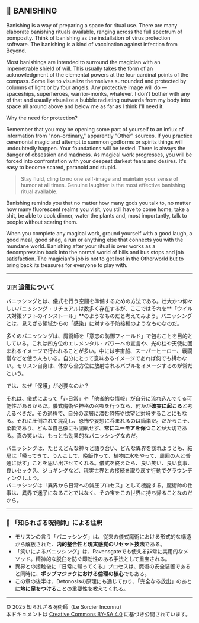 ## 🧛 BANISHING

Banishing is a way of preparing a space for ritual use. There are many elaborate banishing rituals available, ranging across the full spectrum of pomposity. Think of banishing as the installation of virus protection software. The banishing is a kind of vaccination against infection from Beyond.

Most banishings are intended to surround the magician with an impenetrable shield of will. This usually takes the form of an acknowledgment of the elemental powers at the four cardinal points of the compass. Some like to visualize themselves surrounded and protected by columns of light or by four angels. Any protective image will do — spaceships, superheroes, warrior-monks, whatever. I don't bother with any of that and usually visualize a bubble radiating outwards from my body into space all around above and below me as far as I think I'll need it.  
 
Why the need for protection?  

Remember that you may be opening some part of yourself to an influx of information from "non-ordinary," apparently "Other" sources. If you practice ceremonial magic and attempt to summon godforms or spirits things will undoubtedly happen. Your foundations will be tested. There is always the danger of obsession and madness. As magical work progresses, you will be forced into confrontation with your deepest darkest fears and desires. It's easy to become scared, paranoid and stupid.  
> Stay fluid, cling to no one self-image and maintain your sense of humor at all times. Genuine laughter is the most effective banishing ritual available.  
 
Banishing reminds you that no matter how many gods you talk to, no matter how many fluorescent realms you visit, you still have to come home, take a shit, be able to cook dinner, water the plants and, most importantly, talk to people without scaring them.  

When you complete any magical work, ground yourself with a good laugh, a good meal, good shag, a run or anything else that connects you with the mundane world. Banishing after your ritual is over works as a decompression back into the normal world of bills and bus stops and job satisfaction. The magician's job is not to get lost in the Otherworld but to bring back its treasures for everyone to play with. 

---

### 🇯🇵 追儺について

バニッシングとは、儀式を行う空間を準備するための方法である。壮大かつ仰々しいバニッシング・リチュアルは数多く存在するが、ここではそれを**「ウイルス対策ソフトのインストール」**のようなものだと考えてみよう。バニッシングとは、見えざる領域からの「感染」に対する予防接種のようなものなのだ。

多くのバニッシングは、魔術師を「意志の防御フィールド」で包むことを目的としている。これは四方位のエレメンタル・パワーへの宣言や、光の柱や天使に囲まれるイメージで行われることが多い。中には宇宙船、スーパーヒーロー、戦闘僧などを使う人もいる。自分にとって意味あるイメージであれば何でも構わない。モリスン自身は、体から全方位に放射されるバブルをイメージするのが常だという。

では、なぜ「保護」が必要なのか？  

それは、儀式によって「非日常」や「他者的な情報」が自分に流れ込んでくる可能性があるからだ。儀式魔術や神格の召喚を行うなら、何かが**確実に起こる**と考えるべきだ。その過程で、自分の深層に潜む恐怖や欲望と対峙することにもなる。それに圧倒されて混乱し、恐怖や妄想に呑まれるのは簡単だ。だからこそ、柔軟であり、どんな自己像にも固執せず、**常にユーモアを保つこと**が大切である。真の笑いは、もっとも効果的なバニッシングなのだ。

バニッシングは、たとえどんな神々と語り合い、どんな異界を訪れようとも、結局は「帰ってきて、うんこして、晩飯作って、植物に水をやって、周囲の人と普通に話す」ことを思い出させてくれる。儀式を終えたら、良い笑い、良い食事、良いセックス、ジョギングなど、現実世界との接続を取り戻す行動でグラウンディングしよう。  
バニッシングは「異界から日常への減圧プロセス」として機能する。魔術師の仕事は、異界で迷子になることではなく、その宝をこの世界に持ち帰ることなのだから。

---

### 🐌 「知られざる呪術師」による注釈

- モリスンの言う「バニッシング」は、従来の儀式魔術における形式的な構造から解放された、**内的整合性と現実感覚のリセット技法**である。
- 「笑いによるバニッシング」は、Ravensgateでも使える非常に実用的なメソッド。精神的な脱臼を防ぐ即効性のある手法として重宝される。
- 異界との接触後に「日常に帰ってくる」プロセスは、魔術の安全装置であると同時に、**ポップマジックにおける倫理の核心**でもある。
- この章の後半は、Detonosisの原理にも通じており、「完全なる放出」のあとに**地に足をつける**ことの重要性を教えてくれる。

---

© 2025 知られざる呪術師（Le Sorcier Inconnu）  
本ドキュメントは [Creative Commons BY-SA 4.0](https://creativecommons.org/licenses/by-sa/4.0/deed.ja) に基づき公開されています。
